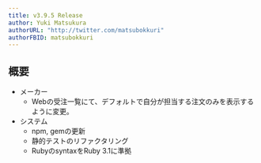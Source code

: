 ```yaml
---
title: v3.9.5 Release
author: Yuki Matsukura
authorURL: "http://twitter.com/matsubokkuri"
authorFBID: matsubokkuri
---
```


## 概要

- メーカー
  - Webの受注一覧にて、デフォルトで自分が担当する注文のみを表示するように変更。
- システム
  - npm, gemの更新
  - 静的テストのリファクタリング
  - RubyのsyntaxをRuby 3.1に準拠


